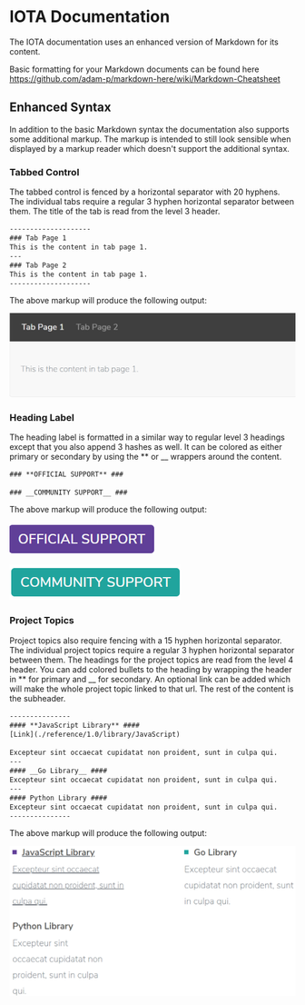 # IOTA Documentation

The IOTA documentation uses an enhanced version of Markdown for its content.

Basic formatting for your Markdown documents can be found here <https://github.com/adam-p/markdown-here/wiki/Markdown-Cheatsheet>

## Enhanced Syntax

In addition to the basic Markdown syntax the documentation also supports some additional markup. The markup is intended to still look sensible when displayed by a markup reader which doesn't support the additional syntax.

### Tabbed Control

The tabbed control is fenced by a horizontal separator with 20 hyphens. The individual tabs require a regular 3 hyphen horizontal separator between them. The title of the tab is read from the level 3 header.

```markup
--------------------
### Tab Page 1
This is the content in tab page 1.
---
### Tab Page 2
This is the content in tab page 1.
--------------------
```

The above markup will produce the following output:

![Tabbed Control](./tabbed-control.png)

### Heading Label

The heading label is formatted in a similar way to regular level 3 headings except that you also append 3 hashes as well. It can be colored as either primary or secondary by using the ** or __ wrappers around the content.

```markup
### **OFFICIAL SUPPORT** ###

### __COMMUNITY SUPPORT__ ###
```

The above markup will produce the following output:

![Heading Label](./heading-label-primary.png)

![Heading Label](./heading-label-secondary.png)

### Project Topics

Project topics also require fencing with a 15 hyphen horizontal separator. The individual project topics require a regular 3 hyphen horizontal separator between them.
The headings for the project topics are read from the level 4 header.
You can add colored bullets to the heading by wrapping the header in ** for primary and __ for secondary. An optional link can be added which will make the whole project topic linked to that url. The rest of the content is the subheader.

```markup
---------------
#### **JavaScript Library** ####
[Link](./reference/1.0/library/JavaScript)

Excepteur sint occaecat cupidatat non proident, sunt in culpa qui.
---
#### __Go Library__ ####
Excepteur sint occaecat cupidatat non proident, sunt in culpa qui.
---
#### Python Library ####
Excepteur sint occaecat cupidatat non proident, sunt in culpa qui.
---------------
```

The above markup will produce the following output:

![Project Topics](./project-topics.png)
